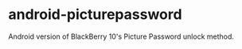 android-picturepassword
=======================

Android version of BlackBerry 10's Picture Password unlock method.
